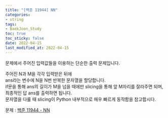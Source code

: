 ```yaml
---
title: "[백준 11944] NN"
categories: 
- string
tags:
- BaekJoon_Study
toc: true
toc_sticky: false
date: 2022-04-15
last_modified_at: 2022-04-15
---
```


문제에서 주어진 입력값들을 이용하는 단순한 출력 문제입니다.

주어진 N과 M을 각각 입력받은 뒤에  
ans라는 변수에 N을 N번 반복한 문자열을 할당합니다.  
if문을 통해 ans의 길이가 M을 넘을 때에만 slicing을 통해 앞 M자리를 잘라주면 되며,  
최종적인 답 ans를 출력하면 됩니다.  
문자열을 다룰 때 slicing이 Python 내부적으로 매우 빠르게 동작함을 참고합시다.  

문제 : [백준 11944 - NN](https://www.acmicpc.net/problem/11944)

<script src="https://gist.github.com/Ryumaker/45486e7fbcd539e244dae219eeea0077.js"></script>



